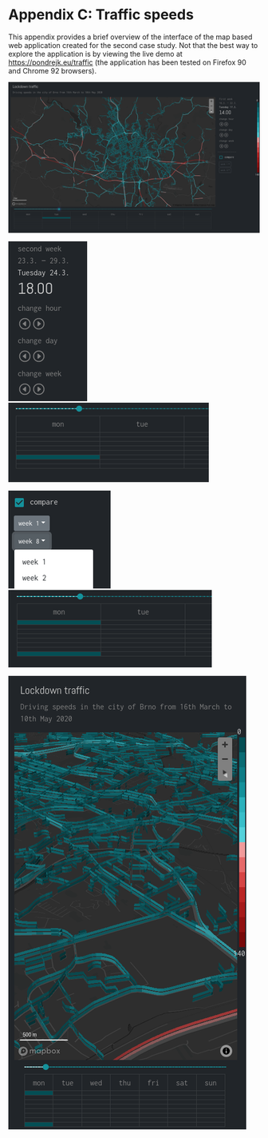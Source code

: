# Appendix C: Traffic speeds

This appendix provides a brief overview of the interface of the map based web application created for the second case study. Not that the best way to explore the application is by viewing the live demo at <https://pondrejk.eu/traffic> (the application has been tested on Firefox 90 and Chrome 92 browsers).

 
![Full view of the interface](imgs/apx3/app-landing-page.png)

![](imgs/apx3/side-pannel.png)
![Selected time and date is visible both on the right panel and in the overview table below the map. To change the map in the normal mode user can eihter clict the selector buttons or use the slider to select the hour and day. The overview table can also be used to select day and week.](imgs/apx3/table-normal-mode.png)

![](imgs/apx3/compare-mode.png)
![In the comparison mode, user can select weeks to be compared on the control pannel after clicking the "comparison" checkbox. The selected weeks are then displayed on the overview table, which can still be used to select the day, as well as the slider.](imgs/apx3/table-compare-mode.png)


![Example showing the map view in th comparinson mode, fill-extrusion is used with tiled camera view to allow layer comparison. Application is shown in the small screen layout, with the side panel broken down below the map view (outside of the image).](imgs/apx3/small-screen.png)


